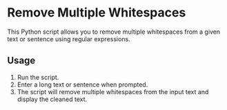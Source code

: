 # Remove Multiple Whitespaces

This Python script allows you to remove multiple whitespaces from a given text or sentence using regular expressions.

## Usage
1. Run the script.
2. Enter a long text or sentence when prompted.
3. The script will remove multiple whitespaces from the input text and display the cleaned text.
